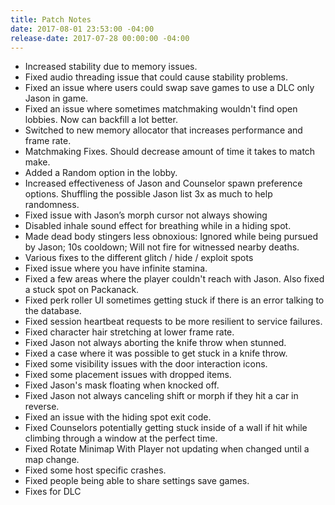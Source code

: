 ```yaml
---
title: Patch Notes
date: 2017-08-01 23:53:00 -04:00
release-date: 2017-07-28 00:00:00 -04:00
---
```


- Increased stability due to memory issues.
- Fixed audio threading issue that could cause stability problems.
- Fixed an issue where users could swap save games to use a DLC only Jason in game.
- Fixed an issue where sometimes matchmaking wouldn't find open lobbies. Now can backfill a lot better.
- Switched to new memory allocator that increases performance and frame rate.
- Matchmaking Fixes. Should decrease amount of time it takes to match make.
- Added a Random option in the lobby.
- Increased effectiveness of Jason and Counselor spawn preference options. Shuffling the possible Jason list 3x as much to help randomness.
- Fixed issue with Jason’s morph cursor not always showing
- Disabled inhale sound effect for breathing while in a hiding spot.
- Made dead body stingers less obnoxious: Ignored while being pursued by Jason; 10s cooldown; Will not fire for witnessed nearby deaths.
- Various fixes to the different glitch / hide / exploit spots
- Fixed issue where you have infinite stamina.
- Fixed a few areas where the player couldn't reach with Jason. Also fixed a stuck spot on Packanack.
- Fixed perk roller UI sometimes getting stuck if there is an error talking to the database.
- Fixed session heartbeat requests to be more resilient to service failures.
- Fixed character hair stretching at lower frame rate.
- Fixed Jason not always aborting the knife throw when stunned.
- Fixed a case where it was possible to get stuck in a knife throw.
- Fixed some visibility issues with the door interaction icons.
- Fixed some placement issues with dropped items.
- Fixed Jason's mask floating when knocked off.
- Fixed Jason not always canceling shift or morph if they hit a car in reverse.
- Fixed an issue with the hiding spot exit code.
- Fixed Counselors potentially getting stuck inside of a wall if hit while climbing through a window at the perfect time.
- Fixed Rotate Minimap With Player not updating when changed until a map change.
- Fixed some host specific crashes.
- Fixed people being able to share settings save games.
- Fixes for DLC